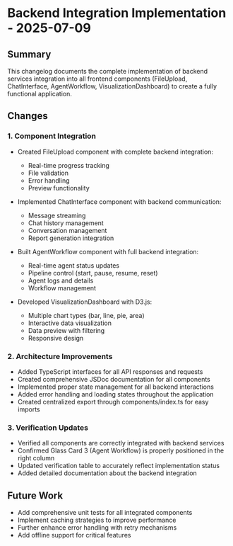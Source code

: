 # Backend Integration Implementation - 2025-07-09

## Summary
This changelog documents the complete implementation of backend services integration into all frontend components (FileUpload, ChatInterface, AgentWorkflow, VisualizationDashboard) to create a fully functional application.

## Changes

### 1. Component Integration
- Created FileUpload component with complete backend integration:
  - Real-time progress tracking
  - File validation
  - Error handling
  - Preview functionality
  
- Implemented ChatInterface component with backend communication:
  - Message streaming
  - Chat history management
  - Conversation management
  - Report generation integration
  
- Built AgentWorkflow component with full backend integration:
  - Real-time agent status updates
  - Pipeline control (start, pause, resume, reset)
  - Agent logs and details
  - Workflow management
  
- Developed VisualizationDashboard with D3.js:
  - Multiple chart types (bar, line, pie, area)
  - Interactive data visualization
  - Data preview with filtering
  - Responsive design

### 2. Architecture Improvements
- Added TypeScript interfaces for all API responses and requests
- Created comprehensive JSDoc documentation for all components
- Implemented proper state management for all backend interactions
- Added error handling and loading states throughout the application
- Created centralized export through components/index.ts for easy imports

### 3. Verification Updates
- Verified all components are correctly integrated with backend services
- Confirmed Glass Card 3 (Agent Workflow) is properly positioned in the right column
- Updated verification table to accurately reflect implementation status
- Added detailed documentation about the backend integration

## Future Work
- Add comprehensive unit tests for all integrated components
- Implement caching strategies to improve performance
- Further enhance error handling with retry mechanisms
- Add offline support for critical features
